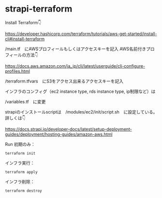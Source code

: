 # strapi-terraform

Install Terraform👇

https://developer.hashicorp.com/terraform/tutorials/aws-get-started/install-cli#install-terraform

/main.tf　にAWSプロフィールもしくはアクセスキーを記入
AWS名前付きプロフィールの方法👇

https://docs.aws.amazon.com/ja_jp/cli/latest/userguide/cli-configure-profiles.html

/terraform.tfvars　にS3をアクセス出来るアクセスキーを記入

インフラのコンフィグ（ec2 instance type, rds instance type, ip制限など）は

/variables.tf　に変更

strapiのインストールscriptは　/modules/ec2/init/script.sh　に設定している。
詳しくは👇

https://docs.strapi.io/developer-docs/latest/setup-deployment-guides/deployment/hosting-guides/amazon-aws.html


Run 初期のみ：

`terraform init`

インフラ実行：

`terraform apply`

インフラ削除：

`terraform destroy`
